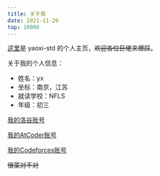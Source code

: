 ```yaml
---
title: 关于我
date: 2021-11-20
top: 10000
---
```


[这里](https://yaoxi-std.github.io/)是 yaoxi-std 的个人主页，~~欢迎各位巨佬来爆踩~~。

关于我的个人信息：
 - 姓名：yx
 - 坐标：南京，江苏
 - 就读学校：NFLS
 - 年级：初三

[我的洛谷账号](https://www.luogu.com.cn/user/141573)

[我的AtCoder账号](https://atcoder.jp/users/yaoxi_std)

[我的Codeforces账号](https://codeforces.com/profile/yaoxi)

~~很菜对不对~~
